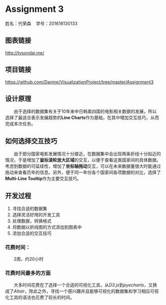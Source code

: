 # Assignment 3

姓名：代荣森&nbsp;&nbsp;&nbsp;&nbsp;学号：201618130133

## 图表链接
http://tysondai.me/

## 项目链接
https://github.com/Danine/VisualizationProject/tree/master/Assignment3 

## 设计原理
&emsp;&emsp;由于选择的数据集有关于10年来中日韩美四国的电影相关数据的发展，所以选择了最适合表示发展趋势的**Line Charts**作为基础，在其中增加交互技巧，从而完成本次任务。

## 如何选择交互技巧
&emsp;&emsp;由于部分国家电影发展情况十分接近，在数据集中会出现两条折线十分贴近的情况，于是增加了**鼠标滚轮放大区域**的交互，以便于查看这类国家间的具体数据。考虑到数据的可延续性，增加了**坐标轴拖动**交互，可以在未来数据量很大时能通过拖动来查看历年的信息。另外，便于同一年份各个国家间各项数据的对比，选择了**Multi-Line Tooltip**作为主要交互技巧。

## 开发过程

1.  寻找合适的数据集
2.  选择灵活好用的开发工具
3.  处理数据，转换格式
4.  将数据以折线图的方式添加到图表中
5.  添加合适的交互技巧


### 花费时间：
&emsp;&emsp;2周，约20小时  

### 花费时间最多的方面
&emsp;&emsp;大多时间花费在了选择一个合适的可视化工具，从*D3.js*到*pyecharts*，又换成了*Altair*，除此之外，寻找一个感兴趣并且能够可视化的数据集和学习相应可视化工具的语法也花费了较长的时间。
